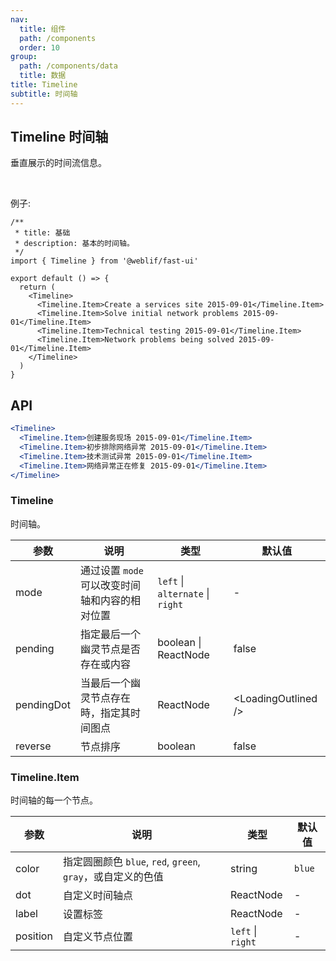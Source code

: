 ```yaml
---
nav:
  title: 组件
  path: /components
  order: 10
group:
  path: /components/data
  title: 数据
title: Timeline
subtitle: 时间轴
---
```


## Timeline 时间轴

垂直展示的时间流信息。

<br />

例子:

```tsx
/**
 * title: 基础
 * description: 基本的时间轴。
 */
import { Timeline } from '@weblif/fast-ui'

export default () => {
  return (
    <Timeline>
      <Timeline.Item>Create a services site 2015-09-01</Timeline.Item>
      <Timeline.Item>Solve initial network problems 2015-09-01</Timeline.Item>
      <Timeline.Item>Technical testing 2015-09-01</Timeline.Item>
      <Timeline.Item>Network problems being solved 2015-09-01</Timeline.Item>
    </Timeline>
  )
}
```

## API

```jsx | pure
<Timeline>
  <Timeline.Item>创建服务现场 2015-09-01</Timeline.Item>
  <Timeline.Item>初步排除网络异常 2015-09-01</Timeline.Item>
  <Timeline.Item>技术测试异常 2015-09-01</Timeline.Item>
  <Timeline.Item>网络异常正在修复 2015-09-01</Timeline.Item>
</Timeline>
```

### Timeline

时间轴。

| 参数       | 说明                                           | 类型                             | 默认值                 |
| ---------- | ---------------------------------------------- | -------------------------------- | ---------------------- |
| mode       | 通过设置 `mode` 可以改变时间轴和内容的相对位置 | `left` \| `alternate` \| `right` | -                      |
| pending    | 指定最后一个幽灵节点是否存在或内容             | boolean \| ReactNode             | false                  |
| pendingDot | 当最后一个幽灵节点存在時，指定其时间图点       | ReactNode                        | &lt;LoadingOutlined /> |
| reverse    | 节点排序                                       | boolean                          | false                  |

### Timeline.Item

时间轴的每一个节点。

| 参数     | 说明                                                        | 类型              | 默认值 |
| -------- | ----------------------------------------------------------- | ----------------- | ------ |
| color    | 指定圆圈颜色 `blue`, `red`, `green`, `gray`，或自定义的色值 | string            | `blue` |
| dot      | 自定义时间轴点                                              | ReactNode         | -      |
| label    | 设置标签                                                    | ReactNode         | -      |
| position | 自定义节点位置                                              | `left` \| `right` | -      |
